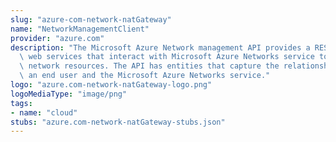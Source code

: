```yaml
---
slug: "azure-com-network-natGateway"
name: "NetworkManagementClient"
provider: "azure.com"
description: "The Microsoft Azure Network management API provides a RESTful set of\
  \ web services that interact with Microsoft Azure Networks service to manage your\
  \ network resources. The API has entities that capture the relationship between\
  \ an end user and the Microsoft Azure Networks service."
logo: "azure.com-network-natGateway-logo.png"
logoMediaType: "image/png"
tags:
- name: "cloud"
stubs: "azure.com-network-natGateway-stubs.json"
---
```

